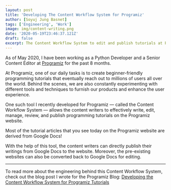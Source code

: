 ```yaml
---
layout: post
title: 'Developing The Content Workflow System for Programiz'
author: [Soyuj Jung Basnet]
tags: ['Engineering', 'Work']
image: img/content-writing.png
date: '2020-05-19T23:46:37.121Z'
draft: false
excerpt: The Content Workflow System to edit and publish tutorials at Programiz uses Google Docs and Python at the backend to convert Google Docs To HTML and vice versa.
---
```


As of May 2020, I have been working as a Python Developer and a Senior Content Editor at [Programiz](https://www.programiz.com/) for the past 8 months.

At Programiz, one of our daily tasks is to create beginner-friendly programming tutorials that eventually reach out to millions of users all over the world. Behind the scenes, we are also constantly experimenting with different tools and techniques to furnish our products and enhance the user experience.

One such tool I recently developed for Programiz — called the Content Workflow System — allows the content writers to effectively write, edit, manage, review, and publish programming tutorials on the Programiz website.

Most of the tutorial articles that you see today on the Programiz website are derived from Google Docs!

With the help of this tool, the content writers can directly publish their writings from Google Docs to the website. Moreover, the pre-existing websites can also be converted back to Google Docs for editing.

***

To read more about the engineering behind this Content Workflow System, check out the blog post I wrote for the Programiz Blog:
[Developing the Content Workflow System for Programiz Tutorials](https://www.programiz.com/blog/developing-content-workflow-system/)